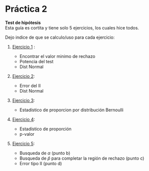 # Práctica 2
**Test de hipótesis**  
Esta guía es cortita y tiene solo 5 ejercicios, los cuales hice todos. 

Dejo indice de que se calculo/uso para cada ejercicio:  

1. [Ejercicio 1](https://github.com/solcrespi05/Estadistica1/blob/main/Practica%20test%20de%20hipotesis/ej_1.md) :
    * Encontrar el valor minimo de rechazo
    * Potencia del test
    * Dist Normal

2. [Ejercicio 2](https://github.com/solcrespi05/Estadistica1/blob/main/Practica%20test%20de%20hipotesis/ej_2.md): 
    * Error del II
    * Dist Normal

3. [Ejercicio 3](https://github.com/solcrespi05/Estadistica1/blob/main/Practica%20test%20de%20hipotesis/ej_3.md): 
    *  Estadístico de proporcion por distribución Bernoulli

4. [Ejercicio 4](https://github.com/solcrespi05/Estadistica1/blob/main/Practica%20test%20de%20hipotesis/ej_4.md): 
    * Estadístico de proporción
    * p-valor

5. [Ejercicio 5](https://github.com/solcrespi05/Estadistica1/blob/main/Practica%20test%20de%20hipotesis/ej_5.md): 
    * Busqueda de $\alpha$ (punto b)
    * Busqueda de $\hat{p}$ para completar la región de rechazo (punto c)
    * Error tipo II (punto d)
